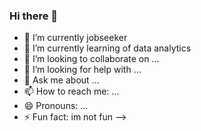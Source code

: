 ### Hi there 👋

- 🔭 I’m currently jobseeker
- 🌱 I’m currently learning of data analytics
- 👯 I’m looking to collaborate on ...
- 🤔 I’m looking for help with ...
- 💬 Ask me about ...
- 📫 How to reach me: ...
- 😄 Pronouns: ...
- ⚡ Fun fact: im not fun
-->
